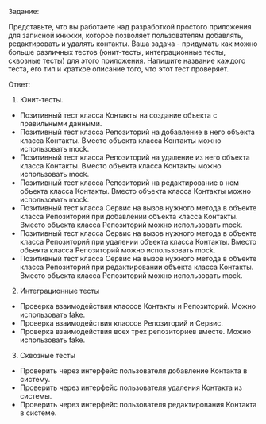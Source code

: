 Задание:

Представьте, что вы работаете над разработкой простого приложения для записной книжки, которое позволяет пользователям добавлять, редактировать и удалять контакты. Ваша задача - придумать как можно больше различных тестов (юнит-тесты, интеграционные тесты, сквозные тесты) для этого приложения. Напишите название каждого теста, его тип и краткое описание того, что этот тест проверяет.

Ответ:

1. Юнит-тесты.
* Позитивный тест класса Контакты на создание объекта с правильными данными.
* Позитивный тест класса Репозиторий на добавление в него объекта класса Контакты. Вместо объекта класса Контакты можно 
использовать mock.
* Позитивный тест класса Репозиторий на удаление из него объекта класса Контакты. Вместо объекта класса Контакты можно 
использовать mock.
* Позитивный тест класса Репозиторий на редактирование в нем объекта класса Контакты. Вместо объекта класса Контакты можно 
использовать mock.
* Позитивный тест класса Сервис на вызов нужного метода в объекте класса Репозиторий при добавлении объекта класса Контакты. 
Вместо объекта класса Репозиторий можно использовать mock.
* Позитивный тест класса Сервис на вызов нужного метода в объекте класса Репозиторий при удалении объекта класса Контакты. 
Вместо объекта класса Репозиторий можно использовать mock.
* Позитивный тест класса Сервис на вызов нужного метода в объекте класса Репозиторий при редактировании объекта класса 
Контакты. Вместо объекта класса Репозиторий можно использовать mock.
2. Интеграционные тесты
- Проверка взаимодействия классов Контакты и Репозиторий. Можно использовать fake.
- Проверка взаимодействия классов Репозиторий и Сервис.
- Проверка взаимодействия всех трех репозиториев вместе. Можно использовать fake.
3. Сквозные тесты
- Проверить через интерфейс пользователя добавление Контакта в систему.
- Проверить через интерфейс пользователя удаления Контакта из системы.
- Проверить через интерфейс пользователя редактирования Контакта в системе.